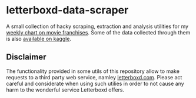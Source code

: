 # letterboxd-data-scraper
A small collection of hacky scraping, extraction and analysis utilities for my [weekly chart on movie franchises](https://blog.datawrapper.de/is-there-a-movie-franchise-crisis/).
Some of the data collected through them is also [available on kaggle](https://www.kaggle.com/datasets/jfreyberg/letterboxd-collections).

## Disclaimer
The functionality provided in some utils of this repository allow to make requests to a third party web service, namley [letterboxd.com](https://letterboxd.com/).
Please act careful and considerate when using such utilies in order to not cause any harm to the wonderful service Letterboxd offers.
